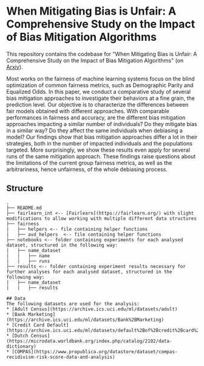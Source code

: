 # When Mitigating Bias is Unfair: A Comprehensive Study on the Impact of Bias Mitigation Algorithms

This repository contains the codebase for "When Mitigating Bias is Unfair: A Comprehensive Study on the Impact of Bias Mitigation Algorithms" (on [Arxiv](https://arxiv.org/abs/2302.07185)).

Most works on the fairness of machine learning systems focus on the blind optimization of common fairness metrics, such as Demographic Parity and Equalized Odds. In this paper, we conduct a comparative study of several bias mitigation approaches to investigate their behaviors at a fine grain, the prediction level. Our objective is to characterize the differences between fair models obtained with different approaches. With comparable performances in fairness and accuracy, are the different bias mitigation approaches impacting a similar number of individuals? Do they mitigate bias in a similar way? Do they affect the same individuals when debiasing a model? Our findings show that bias mitigation approaches differ a lot in their strategies, both in the number of impacted individuals and the populations targeted. More surprisingly, we show these results even apply for several runs of the same mitigation approach. These findings raise questions about the limitations of the current group fairness metrics, as well as the arbitrariness, hence unfairness, of the whole debiasing process.

## Structure

```
.
├── README.md
├── fairlearn_int <-- [Fairlearn](https://fairlearn.org/) with slight modifications to allow working with multiple different data structures
├── fairness 
|   ├── helpers <-- file containing helper functions
|   ├── avd_helpers  <-- file containing helper functions
├── notebooks <-- folder containing experiments for each analysed dataset, structured in the following way:
|   ├── name_dataset
|   |   ├── name
|   |   ├── runs
├── results <-- folder containing experiment results necessary for further analyses for each analysed dataset, structured in the following way:
|   ├── name_dataset
|   |   ├── results

## Data
The following datasets are used for the analysis:
* [Adult Census](https://archive.ics.uci.edu/ml/datasets/adult)
* [Bank Marketing](https://archive.ics.uci.edu/ml/datasets/Bank%2BMarketing)
* [Credit Card Default](https://archive.ics.uci.edu/ml/datasets/default%2Bof%2Bcredit%2Bcard%2Bclients)
* [Dutch Census](https://microdata.worldbank.org/index.php/catalog/2102/data-dictionary)
* [COMPAS](https://www.propublica.org/datastore/dataset/compas-recidivism-risk-score-data-and-analysis)
